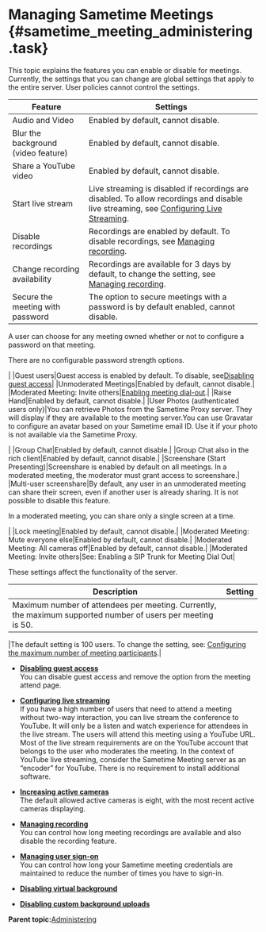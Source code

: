 # Managing Sametime Meetings {#sametime_meeting_administering .task}

This topic explains the features you can enable or disable for meetings. Currently, the settings that you can change are global settings that apply to the entire server. User policies cannot control the settings.

|Feature|Settings|
|-------|--------|
|Audio and Video|Enabled by default, cannot disable.|
|Blur the background \(video feature\)|Enabled by default, cannot disable.|
|Share a YouTube video|Enabled by default, cannot disable.|
|Start live stream|Live streaming is disabled if recordings are disabled. To allow recordings and disable live streaming, see [Configuring Live Streaming](enable_disable.md).|
|Disable recordings|Recordings are enabled by default. To disable recordings, see [Managing recording](recording.md).|
|Change recording availability|Recordings are available for 3 days by default, to change the setting, see [Managing recording](recording.md).|
|Secure the meeting with password|The option to secure meetings with a password is by default enabled, cannot disable.

 A user can choose for any meeting owned whether or not to configure a password on that meeting.

 There are no configurable password strength options.

|
|Guest users|Guest access is enabled by default. To disable, see[Disabling guest access](disable_guest_access.md)|
|Unmoderated Meetings|Enabled by default, cannot disable.|
|Moderated Meeting: Invite others|[Enabling meeting dial-out](enable_dial_out.md).|
|Raise Hand|Enabled by default, cannot disable.|
|User Photos \(authenticated users only\)|You can retrieve Photos from the Sametime Proxy server. They will display if they are available to the meeting server.You can use Gravatar to configure an avatar based on your Sametime email ID. Use it if your photo is not available via the Sametime Proxy.

|
|Group Chat|Enabled by default, cannot disable.|
|Group Chat also in the rich client|Enabled by default, cannot disable.|
|Screenshare \(Start Presenting\)|Screenshare is enabled by default on all meetings. In a moderated meeting, the moderator must grant access to screenshare.|
|Multi-user screenshare|By default, any user in an unmoderated meeting can share their screen, even if another user is already sharing. It is not possible to disable this feature.

 In a moderated meeting, you can share only a single screen at a time.

|
|Lock meeting|Enabled by default, cannot disable.|
|Moderated Meeting: Mute everyone else|Enabled by default, cannot disable.|
|Moderated Meeting: All cameras off|Enabled by default, cannot disable.|
|Moderated Meeting: Invite others|See: Enabling a SIP Trunk for Meeting Dial Out|

These settings affect the functionality of the server.

|Description|Setting|
|-----------|-------|
|Maximum number of attendees per meeting. Currently, the maximum supported number of users per meeting is 50.

|The default setting is 100 users. To change the setting, see: [Configuring the maximum number of meeting participants](meetings_configuring_max.md).|

-   **[Disabling guest access](disable_guest_access.md)**  
You can disable guest access and remove the option from the meeting attend page.
-   **[Configuring live streaming](enable_disable.md)**  
If you have a high number of users that need to attend a meeting without two-way interaction, you can live stream the conference to YouTube. It will only be a listen and watch experience for attendees in the live stream. The users will attend this meeting using a YouTube URL. Most of the live stream requirements are on the YouTube account that belongs to the user who moderates the meeting. In the context of YouTube live streaming, consider the Sametime Meeting server as an “encoder” for YouTube. There is no requirement to install additional software.
-   **[Increasing active cameras](increase_activecameras.md)**  
The default allowed active cameras is eight, with the most recent active cameras displaying.
-   **[Managing recording](recording.md)**  
You can control how long meeting recordings are available and also disable the recording feature.
-   **[Managing user sign-on](control_validity_length.md)**  
You can control how long your Sametime meeting credentials are maintained to reduce the number of times you have to sign-in.
-   **[Disabling virtual background](disable_background.md)**  

-   **[Disabling custom background uploads](t_disable_background_upload.md)**  


**Parent topic:**[Administering](administering.md)

